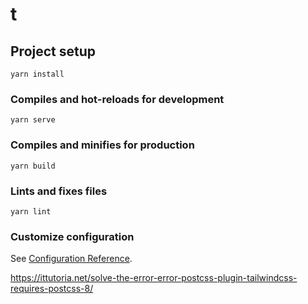 # t

## Project setup
```
yarn install
```

### Compiles and hot-reloads for development
```
yarn serve
```

### Compiles and minifies for production
```
yarn build
```

### Lints and fixes files
```
yarn lint
```

### Customize configuration
See [Configuration Reference](https://cli.vuejs.org/config/).


https://ittutoria.net/solve-the-error-error-postcss-plugin-tailwindcss-requires-postcss-8/

